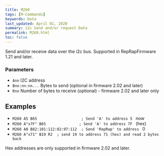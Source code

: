 ```yaml
---
title: M260
tags: [M-Commands] 
keywords: beta 
last_updated: April 01, 2020 
summary: i2c Send and/or request Data 
permalink: M260.html
toc: false 
---
```



Send and/or receive data over the i2c bus. Supported in RepRapFirmware 1.21 and later.

### Parameters

* `Ann` I2C address
* `Bnn:nn:nn...` Bytes to send (optional in firmware 2.02 and later)
* `Rnn` Number of bytes to receive (optional) - firmware 2.02 and later only

## Examples

* ` M260 A5 B65                    ; Send 'A' to address 5  ` now
* ` M260 A"x7F" B65               ; Send 'A' to address 7F  ` (hex)
* ` M260 A0 B82:101:112:82:97:112  ; Send 'RepRap' to address  ` 0
* ` M260 A"x71" B19 R2  ; send 19 to address 71 (hex) and read 2 bytes back  ` 

Hex addresses are only supported in firmware 2.02 and later.

